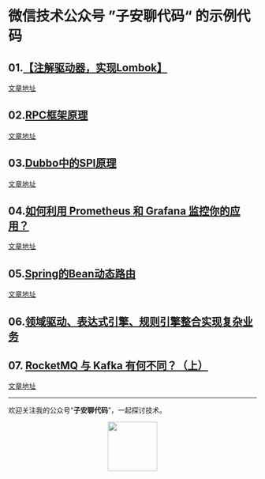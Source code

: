 # 微信技术公众号 ”子安聊代码“ 的示例代码

## 01.[【注解驱动器，实现Lombok】](my-lombok)
[文章地址](https://mp.weixin.qq.com/s/gscNRiLrCQxA0ahcFuxGYA)

## 02.[RPC框架原理](my-rpc)
[文章地址](https://mp.weixin.qq.com/s/Yl8Y6Vq3nfnevGzgLIiQ8Q)

## 03.[Dubbo中的SPI原理](my-spi)
[文章地址](https://mp.weixin.qq.com/s/-Daad5rPII_bcdY_c0Dmfg)

## 04.[如何利用 Prometheus 和 Grafana 监控你的应用？](prometheus-grafana)
[文章地址](https://mp.weixin.qq.com/s/Icccgmv8MGM6Kl4duENedg)

## 05.[Spring的Bean动态路由](spring-dynamic-routing-bean)
[文章地址](https://mp.weixin.qq.com/s/4AQboecf5JQXUAMVYar0fQ)

## 06.[领域驱动、表达式引擎、规则引擎整合实现复杂业务](ddd-exp-rule)

## 07. [RocketMQ 与 Kafka 有何不同？（上）]()
[文章地址](https://mp.weixin.qq.com/s/P40GLfVa7oFq0c0JgolvIQ)

---

欢迎关注我的公众号“**子安聊代码**”，一起探讨技术。
<center>
    <img src="https://mp-img-1300842660.cos.ap-guangzhou.myqcloud.com/1724139391246-0dfa7dad-5977-44c1-90ca-55539184d575.jpg" style="width: 100px;">
</center>



